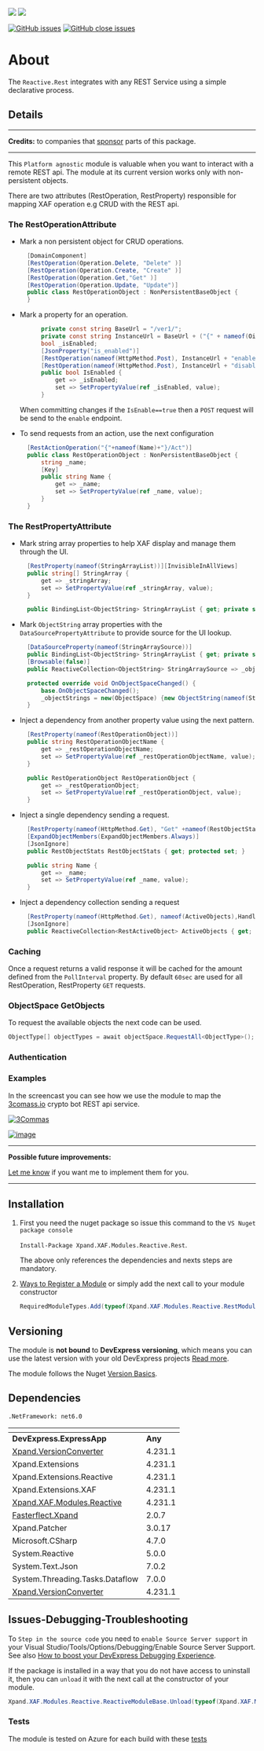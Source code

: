 ![](http://185-229-225-45.cloud-xip.com/nuget/v/Xpand.XAF.Modules.Reactive.Rest.svg?&style=flat) ![](http://185-229-225-45.cloud-xip.com/nuget/dt/Xpand.XAF.Modules.Reactive.Rest.svg?&style=flat)

[![GitHub issues](http://185-229-225-45.cloud-xip.com/github/issues/eXpandFramework/expand/Reactive.Rest.svg)](https://github.com/eXpandFramework/eXpand/issues?utf8=%E2%9C%93&q=is%3Aissue+is%3Aopen+sort%3Aupdated-desc+label%3AReactive.XAF+label%3AReactive.Rest) [![GitHub close issues](http://185-229-225-45.cloud-xip.com/github/issues-closed/eXpandFramework/eXpand/Reactive.Rest.svg)](https://github.com/eXpandFramework/eXpand/issues?utf8=%E2%9C%93&q=is%3Aissue+is%3Aclosed+sort%3Aupdated-desc+label%3AReactive.XAF+label%3AReactive.Rest)
# About 

The `Reactive.Rest` integrates with any REST Service using a simple declarative process.

## Details

---

**Credits:** to companies that [sponsor](https://github.com/sponsors/apobekiaris) parts of this package.

---

This `Platform agnostic` module is valuable when you want to interact with a remote REST api. The module at its current version works only with non-persistent objects.

There are two attributes (RestOperation, RestProperty) responsible for mapping XAF operation e.g CRUD with the REST api.

### The RestOperationAttribute

* Mark a non persistent object for CRUD operations.

  ```cs
    [DomainComponent]
    [RestOperation(Operation.Delete, "Delete" )]
    [RestOperation(Operation.Create, "Create" )]
    [RestOperation(Operation.Get,"Get" )]
    [RestOperation(Operation.Update, "Update")]
    public class RestOperationObject : NonPersistentBaseObject {
    }
  ```

* Mark a property for an operation. 

  ```cs
        private const string BaseUrl = "/ver1/";
        private const string InstanceUrl = BaseUrl + ("{" + nameof(Oid) + "}/");
        bool _isEnabled;
        [JsonProperty("is_enabled")]
        [RestOperation(nameof(HttpMethod.Post), InstanceUrl + "enable", Criteria = nameof(IsEnabled) + "=true")]
        [RestOperation(nameof(HttpMethod.Post), InstanceUrl + "disable", Criteria = nameof(IsEnabled) + "=false")]
        public bool IsEnabled {
            get => _isEnabled;
            set => SetPropertyValue(ref _isEnabled, value);
        }

  ```

  When committing changes if the `IsEnable==true` then a `POST` request will be send to the `enable` endpoint.

* To send requests from an action, use the next configuration

  ```cs
    [RestActionOperation("{"+nameof(Name)+"}/Act")]
    public class RestOperationObject : NonPersistentBaseObject {
        string _name;
        [Key]
        public string Name {
            get => _name;
            set => SetPropertyValue(ref _name, value);
        }
    }

  ```

### The RestPropertyAttribute

* Mark string array properties to help XAF display and manage them through the UI.

  ```cs
    [RestProperty(nameof(StringArrayList))][InvisibleInAllViews]
    public string[] StringArray {
        get => _stringArray;
        set => SetPropertyValue(ref _stringArray, value);
    }

    public BindingList<ObjectString> StringArrayList { get; private set; }
  ```

* Mark `ObjectString` array properties with the `DataSourcePropertyAttribute` to provide source for the UI lookup.

  ```cs
    [DataSourceProperty(nameof(StringArraySource))]
    public BindingList<ObjectString> StringArrayList { get; private set; }
    [Browsable(false)]
    public ReactiveCollection<ObjectString> StringArraySource => _objectStrings;

    protected override void OnObjectSpaceChanged() {
        base.OnObjectSpaceChanged();
        _objectStrings = new(ObjectSpace) {new ObjectString(nameof(StringArraySource))};
    }
  ```

* Inject a dependency from another property value using the next pattern.

  ```cs
    [RestProperty(nameof(RestOperationObject))]
    public string RestOperationObjectName {
        get => _restOperationObjectName;
        set => SetPropertyValue(ref _restOperationObjectName, value);
    }

    public RestOperationObject RestOperationObject {
        get => _restOperationObject;
        set => SetPropertyValue(ref _restOperationObject, value);
    }
  ```

* Inject a single dependency sending a request.

  ```cs
    [RestProperty(nameof(HttpMethod.Get), "Get" +nameof(RestObjectStats)+ "?id={" +nameof(Name)+ "}")]
    [ExpandObjectMembers(ExpandObjectMembers.Always)]
    [JsonIgnore]
    public RestObjectStats RestObjectStats { get; protected set; }

    public string Name {
        get => _name;
        set => SetPropertyValue(ref _name, value);
    }
  ```

* Inject a dependency collection sending a request

  ```cs
    [RestProperty(nameof(HttpMethod.Get), nameof(ActiveObjects),HandleErrors=true)]
    [JsonIgnore]
    public ReactiveCollection<RestActiveObject> ActiveObjects { get; protected set; }
  ```

### Caching 

Once a request returns a valid response it will be cached for the amount defined from the `PollInterval` property. By default `60sec` are used for all RestOperation, RestProperty `GET` requests.

### ObjectSpace GetObjects

To request the available objects the next code can be used.

```cs
ObjectType[] objectTypes = await objectSpace.RequestAll<ObjectType>();
```

### Authentication

### Examples 

In the screencast you can see how we use the module to map the [3comass.io](https://3commas.io/?c=tc348695) crypto bot REST api service.

<twitter>

[![3Commas](https://user-images.githubusercontent.com/159464/113881541-30eb2380-97c5-11eb-964a-673de3f15872.gif)
](https://youtu.be/0LJ2bM1CfMg)

</twitter>

[![image](https://user-images.githubusercontent.com/159464/87556331-2fba1980-c6bf-11ea-8a10-e525dda86364.png)](https://youtu.be/m64GpvdwxRc)

---



**Possible future improvements:**

[Let me know](https://github.com/sponsors/apobekiaris) if you want me to implement them for you.

---


## Installation 
1. First you need the nuget package so issue this command to the `VS Nuget package console` 

   `Install-Package Xpand.XAF.Modules.Reactive.Rest`.

    The above only references the dependencies and nexts steps are mandatory.

2. [Ways to Register a Module](https://documentation.devexpress.com/eXpressAppFramework/118047/Concepts/Application-Solution-Components/Ways-to-Register-a-Module)
or simply add the next call to your module constructor
    ```cs
    RequiredModuleTypes.Add(typeof(Xpand.XAF.Modules.Reactive.RestModule));
    ```
## Versioning
The module is **not bound** to **DevExpress versioning**, which means you can use the latest version with your old DevExpress projects [Read more](https://github.com/eXpandFramework/XAF/tree/master/tools/Xpand.VersionConverter).

The module follows the Nuget [Version Basics](https://docs.microsoft.com/en-us/nuget/reference/package-versioning#version-basics).
## Dependencies
`.NetFramework: net6.0`

|<!-- -->|<!-- -->
|----|----
|**DevExpress.ExpressApp**|**Any**
|[Xpand.VersionConverter](https://github.com/eXpandFramework/Reactive.XAF/tree/master/tools/Xpand.VersionConverter)|4.231.1
 |Xpand.Extensions|4.231.1
 |Xpand.Extensions.Reactive|4.231.1
 |Xpand.Extensions.XAF|4.231.1
 |[Xpand.XAF.Modules.Reactive](https://github.com/eXpandFramework/Reactive.XAF/tree/master/src/Modules/Xpand.XAF.Modules.Reactive)|4.231.1
 |[Fasterflect.Xpand](https://github.com/eXpandFramework/Fasterflect)|2.0.7
 |Xpand.Patcher|3.0.17
 |Microsoft.CSharp|4.7.0
 |System.Reactive|5.0.0
 |System.Text.Json|7.0.2
 |System.Threading.Tasks.Dataflow|7.0.0
 |[Xpand.VersionConverter](https://github.com/eXpandFramework/Reactive.XAF/tree/master/tools/Xpand.VersionConverter)|4.231.1

## Issues-Debugging-Troubleshooting

To `Step in the source code` you need to `enable Source Server support` in your Visual Studio/Tools/Options/Debugging/Enable Source Server Support. See also [How to boost your DevExpress Debugging Experience](https://github.com/eXpandFramework/DevExpress.XAF/wiki/How-to-boost-your-DevExpress-Debugging-Experience#1-index-the-symbols-to-your-custom-devexpresss-installation-location).

If the package is installed in a way that you do not have access to uninstall it, then you can `unload` it with the next call at the constructor of your module.
```cs
Xpand.XAF.Modules.Reactive.ReactiveModuleBase.Unload(typeof(Xpand.XAF.Modules.Reactive.Rest.Reactive.RestModule))
```



### Tests

The module is tested on Azure for each build with these [tests](https://github.com/eXpandFramework/Packages/tree/master/src/Tests/Reactive.Rest)

